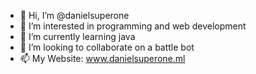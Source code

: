 - 👋 Hi, I’m @danielsuperone
- 👀 I’m interested in programming and web development
- 🌱 I’m currently learning java
- 💞️ I’m looking to collaborate on a battle bot
- 📫 My Website: www.danielsuperone.ml

<!---
danielsuperone/danielsuperone is a ✨ special ✨ repository because its `README.md` (this file) appears on your GitHub profile.
You can click the Preview link to take a look at your changes.
--->
